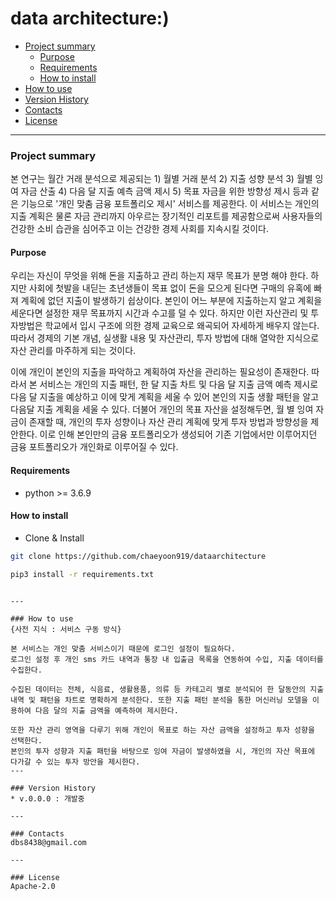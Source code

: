 # data architecture:)
- [Project summary](#da-design-server)
  - [Purpose](#purpose)
  - [Requirements](#requirements)
  - [How to install](#how-to-install)
- [How to use](#how-to-use)
- [Version History](#version-history)
- [Contacts](#contacts)
- [License](#license)

---

### Project summary
본 연구는 월간 거래 분석으로 제공되는 1) 월별 거래 분석 2) 지출 성향 분석 3) 월별 잉여 자금 산출 4) 다음 달 지출 예측 금액 제시 5) 목표 자금을 위한 방향성 제시 등과 같은 기능으로 '개인 맞춤 금융 포트폴리오 제시' 서비스를 제공한다. 이 서비스는 개인의 지출 계획은 물론 자금 관리까지 아우르는 장기적인 리포트를 제공함으로써 사용자들의 건강한 소비 습관을 심어주고 이는 건강한 경제 사회를 지속시킬 것이다.

#### Purpose
우리는 자신이 무엇을 위해 돈을 지출하고 관리 하는지 재무 목표가 분명 해야 한다. 하지만 사회에 첫발을 내딛는 초년생들이 목표 없이 돈을 모으게 된다면 구매의 유혹에 빠져 계획에 없던 지출이 발생하기 쉽상이다. 본인이 어느 부분에 지출하는지 알고 계획을 세운다면 설정한 재무 목표까지 시간과 수고를 덜 수 있다. 하지만 이런 자산관리 및 투자방법은 학교에서 입시 구조에 의한 경제 교육으로 왜곡되어 자세하게 배우지 않는다. 따라서 경제의 기본 개념, 실생활 내용 및 자산관리, 투자 방법에 대해 열악한 지식으로 자산 관리를 마주하게 되는 것이다.

이에 개인이 본인의 지출을 파악하고 계획하여 자산을 관리하는 필요성이 존재한다. 따라서 본 서비스는 개인의 지출 패턴, 한 달 지출 차트 및 다음 달 지출 금액 예측 제시로 다음 달 지출을 예상하고 이에 맞게 계획을 세울 수 있어 본인의 지출 생활 패턴을 알고 다음달 지출 계획을 세울 수 있다. 더불어 개인의 목표 자산을 설정해두면, 월 별 잉여 자금이 존재할 때, 개인의 투자 성향이나 자산 관리 계획에 맞게 투자 방법과 방향성을 제안한다. 이로 인해 본인만의 금융 포트폴리오가 생성되어 기존 기업에서만 이루어지던 금융 포트폴리오가 개인화로 이루어질 수 있다.

#### Requirements
* python >= 3.6.9

#### How to install
* Clone & Install

```sh
git clone https://github.com/chaeyoon919/dataarchitecture

pip3 install -r requirements.txt
```

```

---

### How to use
{사전 지식 : 서비스 구동 방식}

본 서비스는 개인 맞춤 서비스이기 때문에 로그인 설정이 필요하다.
로그인 설정 후 개인 sms 카드 내역과 통장 내 입출금 목록을 연동하여 수입, 지출 데이터를 수집한다.

수집된 데이터는 전체, 식음료, 생활용품, 의류 등 카테고리 별로 분석되어 한 달동안의 지출 내역 및 패턴을 차트로 명확하게 분석한다. 또한 지출 패턴 분석을 통한 머신러닝 모델을 이용하여 다음 달의 지출 금액을 예측하여 제시한다. 

또한 자산 관리 영역을 다루기 위해 개인이 목표로 하는 자산 금액을 설정하고 투자 성향을 선택한다.
본인의 투자 성향과 지출 패턴을 바탕으로 잉여 자금이 발생하였을 시, 개인의 자산 목표에 다가갈 수 있는 투자 방안을 제시한다.
---

### Version History
* v.0.0.0 : 개발중

---

### Contacts
dbs8438@gmail.com

---

### License
Apache-2.0
